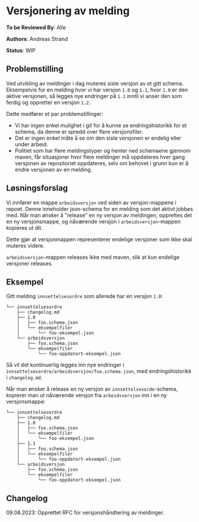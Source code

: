 # Versjonering av melding

**To be Reviewed By**: Alle

**Authors**: Andreas Strand

**Status**: WIP

## Problemstilling

Ved utvikling av meldinger i dag muteres siste versjon av et gitt schema. Eksempelvis for en melding hvor vi har versjon 
`1.0` og `1.1`, hvor `1.0` er den aktive versjonen, så legges nye endringer på `1.1` inntil vi anser den som ferdig 
og oppretter en versjon `1.2`.

Dette medfører et par problemstillinger: 

- Vi har ingen enkel mulighet i git for å kunne se endringshistorikk for et schema, da denne er spredd 
  over flere versjonsfiler.
- Det er ingen enkel måte å se om den siste versjonen er endelig eller under arbeid.
- Politiet som har flere meldingstyper og henter ned schemaene gjennom maven, får situasjoner hvor flere meldinger må
  oppdateres hver gang versjonen av repositoriet oppdateres, selv om behovet i grunn kun er å endre versjonen av en 
  melding.

## Løsningsforslag

Vi innfører en mappe `arbeidsversjon` ved siden av versjon-mappene i repoet. Denne inneholder json-schema for en melding som
det aktivt jobbes med. Når man ønsker å "release" en ny versjon av meldingen, opprettes det en ny versjonsmappe,
og nåværende versjon i `arbeidsversjon`-mappen kopieres ut dit.

Dette gjør at versjonmappen representerer endelige versjoner som ikke skal muteres videre.

`arbeidsversjon`-mappen releases ikke med maven, slik at kun endelige versjoner releases.

## Eksempel

Gitt melding `innsettelsesordre` som allerede har en versjon `1.0`:

```
└── innsettelsesordre
    ├── changelog.md
    ├── 1.0
    │   ├── foo.schema.json
    │   └── eksempelfiler
    │       └── foo-eksempel.json
    └── arbeidsversjon
        ├── foo.schema.json
        └── eksempelfiler
            └── foo-oppdatert-eksempel.json
```

Så vil det kontinuerlig legges inn nye endringer i `innsettelsesordre/arbeidsversjon/foo.schema.json`, med endringshistorikk 
i `changelog.md`.

Når man ønsker å release en ny versjon av `innsettelsesorde`-schema, kopierer man ut nåværende versjon fra `arbeidsversjon`
inn i en ny versjonsmappe:

```
└── innsettelsesordre
    ├── changelog.md
    ├── 1.0
    │   ├── foo.schema.json
    │   └── eksempelfiler
    │       └── foo-eksempel.json
    ├── 1.1
    │   ├── foo.schema.json
    │   └── eksempelfiler
    │       └── foo-oppdatert-eksempel.json
    └── arbeidsversjon
        ├── foo.schema.json
        └── eksempelfiler
            └── foo-oppdatert-eksempel.json
```

## Changelog

09.08.2023: Opprettet RFC for versjonshåndtering av meldinger.
